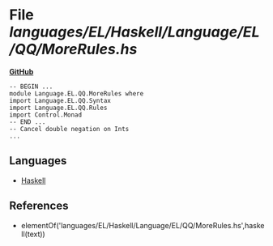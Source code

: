 # File _languages/EL/Haskell/Language/EL/QQ/MoreRules.hs_
**[GitHub](https://github.com/softlang/yas/blob/master/languages/EL/Haskell/Language/EL/QQ/MoreRules.hs)**
```
-- BEGIN ...
module Language.EL.QQ.MoreRules where
import Language.EL.QQ.Syntax
import Language.EL.QQ.Rules
import Control.Monad
-- END ...
-- Cancel double negation on Ints
...
```

## Languages
* [Haskell](../languages/Haskell.md)

## References
* elementOf('languages/EL/Haskell/Language/EL/QQ/MoreRules.hs',haskell(text))

